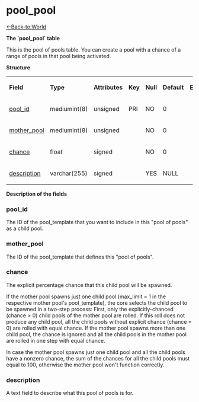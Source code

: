 # pool\_pool

[<-Back-to:World](database-world.md)

**The \`pool\_pool\` table**

This is the pool of pools table. You can create a pool with a chance of a range of pools in that pool being activated.

**Structure**

<table>
<colgroup>
<col width="12%" />
<col width="12%" />
<col width="12%" />
<col width="12%" />
<col width="12%" />
<col width="12%" />
<col width="12%" />
<col width="12%" />
</colgroup>
<tbody>
<tr class="odd">
<td><p><strong>Field</strong></p></td>
<td><p><strong>Type</strong></p></td>
<td><p><strong>Attributes</strong></p></td>
<td><p><strong>Key</strong></p></td>
<td><p><strong>Null</strong></p></td>
<td><p><strong>Default</strong></p></td>
<td><p><strong>Extra</strong></p></td>
<td><p><strong>Comment</strong></p></td>
</tr>
<tr class="even">
<td><p><a href="#pool_id">pool_id</a></p></td>
<td><p>mediumint(8)</p></td>
<td><p>unsigned</p></td>
<td><p>PRI</p></td>
<td><p>NO</p></td>
<td><p>0</p></td>
<td><p> </p></td>
<td><p> </p></td>
</tr>
<tr class="odd">
<td><p><a href="#mother_pool">mother_pool</a></p></td>
<td><p>mediumint(8)</p></td>
<td><p>unsigned</p></td>
<td><p> </p></td>
<td><p>NO</p></td>
<td><p>0</p></td>
<td><p> </p></td>
<td><p> </p></td>
</tr>
<tr class="even">
<td><p><a href="#chance">chance</a></p></td>
<td><p>float</p></td>
<td><p>signed</p></td>
<td><p> </p></td>
<td><p>NO</p></td>
<td><p>0</p></td>
<td><p> </p></td>
<td><p> </p></td>
</tr>
<tr class="odd">
<td><p><a href="#description">description</a></p></td>
<td><p>varchar(255)</p></td>
<td><p>signed</p></td>
<td><p> </p></td>
<td><p>YES</p></td>
<td><p>NULL</p></td>
<td><p> </p></td>
<td><p> </p></td>
</tr>
</tbody>
</table>

**Description of the fields**

### pool\_id

The ID of the pool\_template that you want to include in this "pool of pools" as a child pool.

### mother\_pool

The ID of the pool\_template that defines this "pool of pools".

### chance

The explicit percentage chance that this child pool will be spawned.

If the mother pool spawns just one child pool (max\_limit = 1 in the respective mother pool's pool\_template), the core selects the child pool to be spawned in a two-step process: First, only the explicitly-chanced (chance &gt; 0) child pools of the mother pool are rolled. If this roll does not produce any child pool, all the child pools without explicit chance (chance = 0) are rolled with equal chance.
If the mother pool spawns more than one child pool, the chance is ignored and all the child pools in the mother pool are rolled in one step with equal chance.

In case the mother pool spawns just one child pool and all the child pools have a nonzero chance, the sum of the chances for all the child pools must equal to 100, otherwise the mother pool won't function correctly.

### description

A text field to describe what this pool of pools is for.
